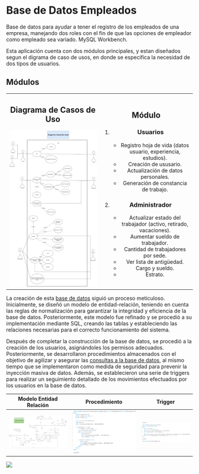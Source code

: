 # Base de Datos Empleados
Base de datos para ayudar a tener el registro de los empleados de una empresa, manejando dos roles con el fin de que las opciones de empleador como empleado sea variado. MySQL Workbench.

Esta aplicación cuenta con dos módulos principales, y estan diseñados segun el digrama de caso de usos, en donde se especifica la necesidad de dos tipos de usuarios.
<h2>Módulos</h2>


<table align="center">
  
<tr>
<td width="50%">
<h2 align="center">Diagrama de Casos de Uso</h2>
<div align="center">
  <img src="/diagrama de casos de uso.jpeg" alt="Diagrama de Casos de Uso" width="250">
</div>
                                                                                   
</td>  
  
 <td width="50%">
	<h2 align="center">Módulo</h2>
 <div align="center">
    <ol>
  <li>
    <h3>Usuarios</h3>
    <ul>
      <li>Registro hoja de vida (datos usuario, experiencia, estudios).</li>
      <li>Creación de ususario.</li>
      <li>Actualización de datos personales.</li>
      <li>Generación de constancia de trabajo.</li>
    </ul>
  </li>

  <li>
    <h3>Administrador</h3>
    <ul>
      <li>Actualizar estado del trabajador (activo, retirado, vacaciones).</li>
      <li>Aumentar sueldo de trabajador.</li>
      <li>Cantidad de trabajadores por sede.</li>
      <li>Ver lista de antigüedad.</li>
      <li>Cargo y sueldo.</li>
      <li>Estrato.</li>
    </ul>
    
  </li>
</ol>
 </div>
                                                                                      
</td> 
  

</tr>
</table>


La creación de esta [base de datos](/proyecto_bd_ud.sql) siguió un proceso meticuloso. Inicialmente, se diseñó un modelo de entidad-relación, teniendo en cuenta las reglas de normalización para garantizar la integridad y eficiencia de la base de datos. Posteriormente, este modelo fue refinado y se procedió a su implementación mediante SQL, creando las tablas y estableciendo las relaciones necesarias para el correcto funcionamiento del sistema.

Después de completar la construcción de la base de datos, se procedió a la creación de los usuarios, asignándoles los permisos adecuados. Posteriormente, se desarrollaron procedimientos almacenados con el objetivo de agilizar y asegurar las [consultas a la base de datos](/proyecto_ud_consultas.sql), al mismo tiempo que se implementaron como medida de seguridad para prevenir la inyección masiva de datos. Además, se establecieron una serie de triggers para realizar un seguimiento detallado de los movimientos efectuados por los usuarios en la base de datos.


| **Modelo Entidad Relación** | **Procedimiento** | **Trigger** |
|:----------------------:|:-----------------:|:---------------:|
| <img src="/MER.png" width="1000"> | ![Procedimiento](/procedimiento.png) | ![trigger](trigger.png)|


<p>
<a href="https://www.youtube.com/watch?v=NU3LAAsj8YQ&t=1s" target="_blank">
<img src="https://img.shields.io/badge/-Youtube-green?style=for-the-badge&color=fbfc40">
</a>
</p>

